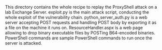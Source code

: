 This directory contains the whole recipe to replay the ProxyShell attack on a lab Exchange Server. 
exploit.py is the main attack script, conducting the whole exploit of the vulnerability chain.
python_server_auth.py is a web server accepting POST requests and handling POST body by exporting it as a file on the machine it runs on.
ResourceHandler.aspx is a web page allowing to drop binary executable files by POSTing B64-encoded binaries.
PowerShell commands are sample PowerShell commands to run once the server is attacked.
